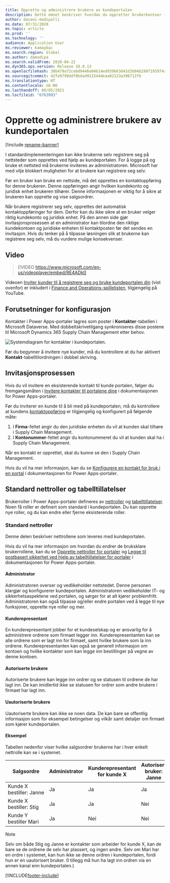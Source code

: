 ```yaml
---
title: Opprette og administrere brukere av kundeportalen
description: Dette emnet beskriver hvordan du oppretter brukerkontoer i kundeportalen og angir tillatelser for dem.
author: dasani-madipalli
ms.date: 07/31/2020
ms.topic: article
ms.prod: ''
ms.technology: ''
audience: Application User
ms.reviewer: kamaybac
ms.search.region: Global
ms.author: damadipa
ms.search.validFrom: 2020-04-22
ms.dyn365.ops.version: Release 10.0.13
ms.openlocfilehash: 38b479a72ce6d9446e04b14ed939b63d41d3b94b299f195974a84ca7c8ad0d65
ms.sourcegitcommit: 42fe9790ddf0bdad911544deaa82123a396712fb
ms.translationtype: HT
ms.contentlocale: nb-NO
ms.lasthandoff: 08/05/2021
ms.locfileid: "6763993"
---
```

# <a name="create-and-manage-customer-portal-users"></a>Opprette og administrere brukere av kundeportalen

[!include [rename-banner](~/includes/cc-data-platform-banner.md)]

I standardimplementeringen kan ikke brukerne selv registrere seg på nettsteder som opprettes ved hjelp av kundeportalen. For å logge på og bruke et nettsted må brukerne inviteres av administratoren. Microsoft har med vilje blokkert muligheten for at brukere kan registrere seg selv.

Før en bruker kan bruke en nettside, må det opprettes en kontaktoppføring for denne brukeren. Denne oppføringen angir hvilken kundekonto og juridisk enhet brukeren tilhører. Denne informasjonen er viktig for å sikre at brukeren kan opprette og vise salgsordrer.

Når brukere registrerer seg selv, opprettes det automatisk kontaktoppføringer for dem. Derfor kan du ikke sikre at en bruker velger riktig kundekonto og juridisk enhet. På den annen side gjør invitasjonsprosessen at en administrator kan tilordne den riktige kundekontoen og juridiske enheten til kontaktposten før det sendes en invitasjon. Hvis du tenker på å tilpasse løsningen slik at brukerne kan registrere seg selv, må du vurdere mulige konsekvenser.

## <a name="video"></a>Video
> [!VIDEO https://www.microsoft.com/en-us/videoplayer/embed/RE4ADkI]

Videoen [Inviter kunder til å registrere seg og bruke kundeportalen din](https://youtu.be/drGUYHX9QIQ) (vist ovenfor) er inkludert i [Finance and Operations-spillelisten](https://www.youtube.com/playlist?list=PLcakwueIHoT_SYfIaPGoOhloFoCXiUSyW), tilgjengelig på YouTube.

## <a name="prerequisite-setup"></a>Forutsetninger for konfigurasjon

Kontakter i Power Apps-portaler lagres som poster i **Kontakter**-tabellen i Microsoft Dataverse. Med dobbeltskrivetilgang synkroniseres disse postene til Microsoft Dynamics 365 Supply Chain Management etter behov.

![Systemdiagram for kontakter i kundeportalen.](media/customer-portal-contacts.png "Systemdiagram for kontakter i kundeportalen")

Før du begynner å invitere nye kunder, må du kontrollere at du har aktivert **Kontakt**-tabelltilordningen i dobbel skriving.

## <a name="the-invitation-process"></a>Invitasjonsprosessen

Hvis du vil invitere en eksisterende kontakt til kunde portalen, følger du fremgangsmåten i [Invitere kontakter til portalene dine](/powerapps/maker/portals/configure/invite-contacts) i dokumentasjonen for Power Apps-portaler.

Før du inviterer en kunde til å bli med på kundeportalen, må du kontrollere at kundens [kontaktoppføring](/powerapps/maker/portals/configure/configure-contacts) er tilgjengelig og konfigurert på følgende måte:

1. I **Firma**-feltet angir du den juridiske enheten du vil at kunden skal tilhøre i Supply Chain Management.
2. I **Kontonummer**-feltet angir du kontonummeret du vil at kunden skal ha i Supply Chain Management.

Når en kontakt er opprettet, skal du kunne se den i Supply Chain Management.

Hvis du vil ha mer informasjon, kan du se [Konfigurere en kontakt for bruk i en portal](/powerapps/maker/portals/configure/configure-contacts) i dokumentasjonen for Power Apps-portaler.

## <a name="out-of-box-web-roles-and-table-permissions"></a>Standard nettroller og tabelltillatelser

Brukerroller i Power Apps-portaler defineres av [nettroller](/powerapps/maker/portals/configure/create-web-roles) og [tabelltillatelser](/powerapps/maker/portals/configure/assign-entity-permissions). Noen få roller er definert som standard i kundeportalen. Du kan opprette nye roller, og du kan endre eller fjerne eksisterende roller.

### <a name="out-of-box-web-roles"></a>Standard nettroller

Denne delen beskriver nettrollene som leveres med kundeportalen.

Hvis du vil ha mer informasjon om hvordan du endrer de bruksklare brukerrollene, kan du se [Opprette nettroller for portaler](/powerapps/maker/portals/configure/create-web-roles) og [Legge til postbasert sikkerhet ved hjelp av tabelltillatelser for portaler](/powerapps/maker/portals/configure/assign-entity-permissions) i dokumentasjonen for Power Apps-portaler.

#### <a name="administrator"></a>Administrator

Administratoren overser og vedlikeholder nettstedet. Denne personen klargjør og konfigurerer kundeportalen. Administratoren vedlikeholder IT- og sikkerhetsaspektene ved portalen, og sørger for at alt kjører problemfritt. Administratoren kan også tilpasse og/eller endre portalen ved å legge til nye funksjoner, opprette nye roller og mer.

#### <a name="customer-representative"></a>Kunderepresentant

En kunderepresentant jobber for et kundeselskap og er ansvarlig for å administrere ordrene som firmaet legger inn. Kunderepresentanten kan se alle ordrene som er lagt inn for firmaet, samt hvilke brukere som la inn ordrene. Kunderepresentanten kan også se generell informasjon om kontoen og hvilke kontakter som kan legge inn bestillinger på vegne av denne kontoen.

#### <a name="authorized-users"></a>Autoriserte brukere

Autoriserte brukere kan legge inn ordrer og se statusen til ordrene de har lagt inn. De kan imidlertid ikke se statusen for ordrer som andre brukere i firmaet har lagt inn.

#### <a name="unauthorized-users"></a>Uautoriserte brukere

Uautoriserte brukere kan ikke se noen data. De kan bare se offentlig informasjon som for eksempel betingelser og vilkår samt detaljer om firmaet som kjører kundeportalen.

#### <a name="example"></a>Eksempel

Tabellen nedenfor viser hvilke salgsordrer brukerne har i hver enkelt nettrolle kan se i systemet.

| Salgsordre | Administrator | Kunderepresentant for kunde&nbsp;X | Autorisert bruker: Janne | Autorisert bruker: Stig | Uautorisert bruker: Mari |
|---|---|---|---|---|---|
| Kunde&nbsp;X bestiller:&nbsp;Janne | Ja | Ja | Ja | Nei | Nei |
| Kunde&nbsp;X bestiller:&nbsp;Stig | Ja | Ja | Nei | Ja | Nei |
| Kunde&nbsp;Y bestiller&nbsp;Mari | Ja | Nei | Nei | Nei | Nei |

> [!NOTE]
> Selv om både Stig og Janne er kontakter som arbeider for kunde X, kan de bare se de ordrene de selv har plassert, og ingen andre. Selv om Mari har en ordre i systemet, kan hun ikke se denne ordren i kundeportalen, fordi hun er en uautorisert bruker. (I tillegg må hun ha lagt inn ordren via en annen kanal enn kundeportalen.)


[!INCLUDE[footer-include](../../includes/footer-banner.md)]